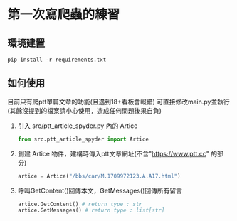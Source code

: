 # 第一次寫爬蟲的練習

## 環境建置
`
pip install -r requirements.txt
`

## 如何使用
目前只有爬ptt單篇文章的功能(且遇到18+看板會報錯)
可直接修改main.py並執行 (其餘沒提到的檔案請小心使用，造成任何問題後果自負) 

1. 引入 src/ptt_article_spyder.py 內的 Artice
    ```py
    from src.ptt_article_spyder import Artice
    ```

1. 創建 Artice 物件，建構時傳入ptt文章網址(不含"https://www.ptt.cc" 的部分)
    ```py
    artice = Artice("/bbs/car/M.1709972123.A.A17.html")
    ```

1. 呼叫GetContent()回傳本文，GetMessages()回傳所有留言
    ```py
    artice.GetContent() # return type : str
    artice.GetMessages() # return type : list[str]
    ```